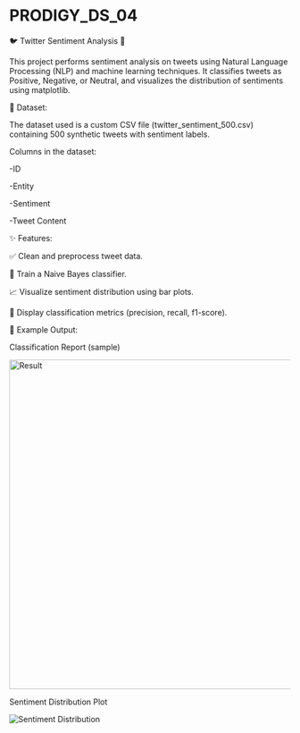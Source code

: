 # PRODIGY_DS_04
🐦 Twitter Sentiment Analysis 🚀

This project performs sentiment analysis on tweets using Natural Language Processing (NLP) and machine learning techniques. It classifies tweets as Positive, Negative, or Neutral, and visualizes the distribution of sentiments using matplotlib.

📂 Dataset:

The dataset used is a custom CSV file (twitter_sentiment_500.csv) containing 500 synthetic tweets with sentiment labels.

Columns in the dataset:

-ID

-Entity

-Sentiment

-Tweet Content

✨ Features:

✅ Clean and preprocess tweet data.

🧠 Train a Naive Bayes classifier.

📈 Visualize sentiment distribution using bar plots.

📃 Display classification metrics (precision, recall, f1-score).

🧪 Example Output:

Classification Report (sample)

<img width="590" alt="Result" src="https://github.com/user-attachments/assets/29ae5127-bd1f-4a51-a353-ea6fca78655b" />


Sentiment Distribution Plot

![Sentiment Distribution](https://github.com/user-attachments/assets/0e6f839a-681a-481a-8f98-4e5da651c6ed)




